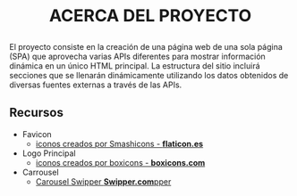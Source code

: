 <p style='text-align: center; font-size: 30px'><b>ACERCA DEL PROYECTO</b></p>

El proyecto consiste en la creación de una página web de una sola página (SPA) que aprovecha varias APIs diferentes para mostrar información dinámica en un único HTML principal. La estructura del sitio incluirá secciones que se llenarán dinámicamente utilizando los datos obtenidos de diversas fuentes externas a través de las APIs.

## Recursos 

- Favicon 
    - [iconos creados por Smashicons - **flaticon.es**](https://www.flaticon.es/iconos-gratis/api)
- Logo Principal
    - [iconos creados por boxicons - **boxicons.com**](https://boxicons.com/)
- Carrousel
    - [Carousel Swipper **Swipper.com**pper](https://swiperjs.com/)